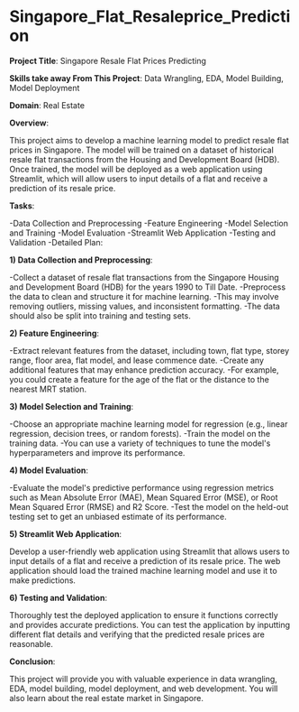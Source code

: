 # Singapore_Flat_Resaleprice_Prediction

**Project Title**: Singapore  Resale Flat Prices Predicting

**Skills take away From This Project**: Data Wrangling, EDA, Model Building, Model Deployment

**Domain**: Real Estate

**Overview**:

This project aims to develop a machine learning model to predict resale flat prices in Singapore. The model will be trained on a dataset of historical resale flat transactions from the Housing and Development Board (HDB). Once trained, the model will be deployed as a web application using Streamlit, which will allow users to input details of a flat and receive a prediction of its resale price.

**Tasks**:

-Data Collection and Preprocessing
-Feature Engineering
-Model Selection and Training
-Model Evaluation
-Streamlit Web Application
-Testing and Validation
-Detailed Plan:

**1) Data Collection and Preprocessing**:

-Collect a dataset of resale flat transactions from the Singapore Housing and Development Board (HDB) for the years 1990 to Till Date.
-Preprocess the data to clean and structure it for machine learning.
-This may involve removing outliers, missing values, and inconsistent formatting.
-The data should also be split into training and testing sets.

**2) Feature Engineering**:

-Extract relevant features from the dataset, including town, flat type, storey range, floor area, flat model, and lease commence date.
-Create any additional features that may enhance prediction accuracy.
-For example, you could create a feature for the age of the flat or the distance to the nearest MRT station.

**3) Model Selection and Training**:

-Choose an appropriate machine learning model for regression (e.g., linear regression, decision trees, or random forests).
-Train the model on the training data.
-You can use a variety of techniques to tune the model's hyperparameters and improve its performance.

**4) Model Evaluation**:

-Evaluate the model's predictive performance using regression metrics such as Mean Absolute Error (MAE), Mean Squared Error (MSE), or Root Mean Squared Error (RMSE) and R2 Score.
-Test the model on the held-out testing set to get an unbiased estimate of its performance.

**5) Streamlit Web Application**:

Develop a user-friendly web application using Streamlit that allows users to input details of a flat and receive a prediction of its resale price.
The web application should load the trained machine learning model and use it to make predictions.

**6) Testing and Validation**:

Thoroughly test the deployed application to ensure it functions correctly and provides accurate predictions.
You can test the application by inputting different flat details and verifying that the predicted resale prices are reasonable.

**Conclusion**:

This project will provide you with valuable experience in data wrangling, EDA, model building, model deployment, and web development. You will also learn about the real estate market in Singapore.
